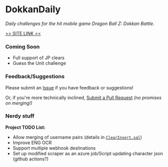 # DokkanDaily
*Daily challenges for the hit mobile game Dragon Ball Z: Dokkan Battle.*

[>> SITE LINK <<](https://www.dokkandle.net)

### Coming Soon
* Full support of JP clears
* Guess the Unit challenge

### Feedback/Suggestions
Please submit an [Issue](https://github.com/omni-/DokkanDaily/issues) if you have feedback or suggestions!

Or, if you're more technically inclined, [Submit a Pull Request](https://github.com/omni-/DokkanDaily/pulls) *(no promises on merging!)*

### Nerdy stuff
__Project TODO List:__
* Allow merging of username pairs (details in [`ClearInsert.sql`](https://github.com/omni-/DokkanDaily/blob/master/src/DokkanDailyDB/Core/Stored%20Procedures/ClearInsert.sql))
* Improve ENG OCR
* Support multiple webhook destinations
* Set up modified scraper as an azure job/Script updating character json (github actions?)
